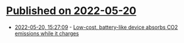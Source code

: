 # [Published on 2022-05-20](index.md)

* [2022-05-20, 15:27:09](https://news.ycombinator.com/item?id=31448764) - [Low-cost, battery-like device absorbs CO2 emissions while it charges](https://techxplore.com/news/2022-05-low-cost-battery-like-device-absorbs-co2.html)
